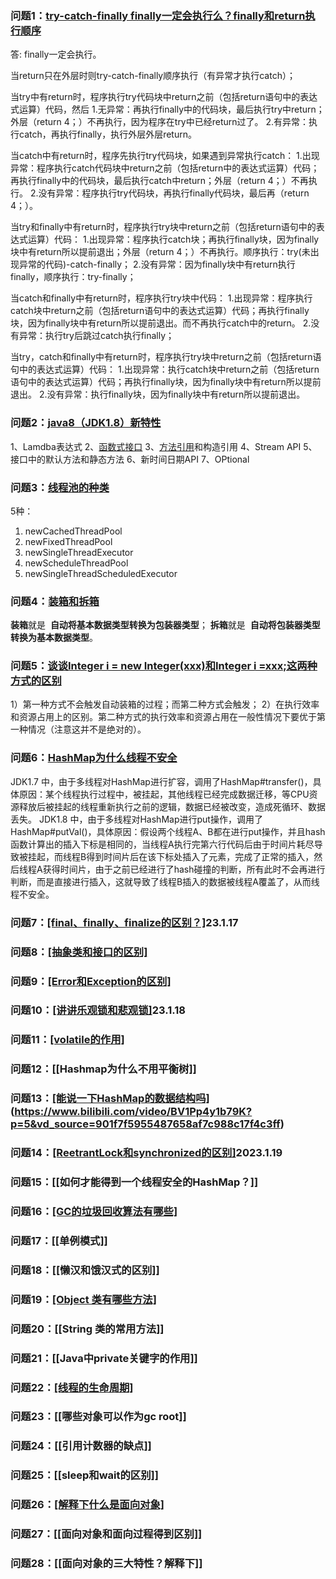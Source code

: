 ### 问题1：[try-catch-finally finally一定会执行么？finally和return执行顺序](https://blog.csdn.net/HandCream123/article/details/120115406)
答: finally一定会执行。

当return只在外层时则try-catch-finally顺序执行（有异常才执行catch）；

当try中有return时，程序执行try代码块中return之前（包括return语句中的表达式运算）代码，然后
	1.无异常：再执行finally中的代码块，最后执行try中return；外层（return 4；）不再执行，因为程序在try中已经return过了。
	2.有异常：执行catch，再执行finally，执行外层外层return。

当catch中有return时，程序先执行try代码块，如果遇到异常执行catch：
	1.出现异常：程序执行catch代码块中return之前（包括return中的表达式运算）代码；再执行finally中的代码块，最后执行catch中return；外层（return 4；）不再执行。
    2.没有异常：程序执行try代码块，再执行finally代码块，最后再（return 4；）。

当try和finally中有return时，程序执行try块中return之前（包括return语句中的表达式运算）代码：
	 1.出现异常：程序执行catch块；再执行finally块，因为finally块中有return所以提前退出；外层（return 4；）不再执行。顺序执行：try(未出现异常的代码)-catch-finally；
    2.没有异常：因为finally块中有return执行finally，顺序执行：try-finally；
       

当catch和finally中有return时，程序执行try块中代码：
	1.出现异常：程序执行catch块中return之前（包括return语句中的表达式运算）代码；再执行finally块，因为finally块中有return所以提前退出。而不再执行catch中的return。
	2.没有异常：执行try后跳过catch执行finally；

当try，catch和finally中有return时，程序执行try块中return之前（包括return语句中的表达式运算）代码：
	1.出现异常：执行catch块中return之前（包括return语句中的表达式运算）代码；再执行finally块，因为finally块中有return所以提前退出。
	2.没有异常：执行finally块，因为finally块中有return所以提前退出。


### 问题2：[java8（JDK1.8）新特性](https://blog.csdn.net/weixin_40294256/article/details/126338618)
1、Lamdba表达式
2、[函数式接口](https://so.csdn.net/so/search?q=%E5%87%BD%E6%95%B0%E5%BC%8F%E6%8E%A5%E5%8F%A3&spm=1001.2101.3001.7020)
3、[方法引用](https://so.csdn.net/so/search?q=%E6%96%B9%E6%B3%95%E5%BC%95%E7%94%A8&spm=1001.2101.3001.7020)和构造引用
4、Stream API
5、接口中的默认方法和静态方法
6、新时间日期API
7、OPtional

### 问题3：[线程池的种类](https://blog.csdn.net/bangyanya/article/details/123518146)
5种：
1. newCachedThreadPool
2. newFixedThreadPool
3. newSingleThreadExecutor
4. newScheduleThreadPool
5. newSingleThreadScheduledExecutor

### 问题4：[装箱和拆箱](https://blog.csdn.net/qq_43386944/article/details/119773230)
**装箱**就是  **自动将基本数据类型转换为包装器类型**；
**拆箱**就是  **自动将包装器类型转换为基本数据类型**。

### 问题5：[谈谈Integer i = new Integer(xxx)和Integer i =xxx;这两种方式的区别](https://blog.csdn.net/qq_43386944/article/details/119773230)
1）第一种方式不会触发自动装箱的过程；而第二种方式会触发；
2）在执行效率和资源占用上的区别。第二种方式的执行效率和资源占用在一般性情况下要优于第一种情况（注意这并不是绝对的）。

### 问题6：[HashMap为什么线程不安全](https://blog.csdn.net/huayushuangfei/article/details/121380703)
JDK1.7 中，由于多线程对HashMap进行扩容，调用了HashMap#transfer()，具体原因：某个线程执行过程中，被挂起，其他线程已经完成数据迁移，等CPU资源释放后被挂起的线程重新执行之前的逻辑，数据已经被改变，造成死循环、数据丢失。
JDK1.8 中，由于多线程对HashMap进行put操作，调用了HashMap#putVal()，具体原因：假设两个线程A、B都在进行put操作，并且hash函数计算出的插入下标是相同的，当线程A执行完第六行代码后由于时间片耗尽导致被挂起，而线程B得到时间片后在该下标处插入了元素，完成了正常的插入，然后线程A获得时间片，由于之前已经进行了hash碰撞的判断，所有此时不会再进行判断，而是直接进行插入，这就导致了线程B插入的数据被线程A覆盖了，从而线程不安全。

### 问题7：[[final、finally、finalize的区别？]](https://blog.csdn.net/qq_49354230/article/details/125249879)23.1.17

### 问题8：[[抽象类和接口的区别]](https://blog.csdn.net/m0_51358164/article/details/125153230)

### 问题9：[[Error和Exception的区别]](https://blog.csdn.net/weixin_52188374/article/details/117521327)

### 问题10：[[讲讲乐观锁和悲观锁]](https://www.bilibili.com/video/BV1B3411a7jz/?spm_id_from=333.337.search-card.all.click&vd_source=901f7f5955487658af7c988c17f4c3ff)23.1.18

### 问题11：[[volatile的作用]](https://www.bilibili.com/video/BV1x3411B7GE/?spm_id_from=333.1007.top_right_bar_window_history.content.click&vd_source=901f7f5955487658af7c988c17f4c3ff)

### 问题12：[[Hashmap为什么不用平衡树]]

### 问题13：[[能说一下HashMap的数据结构吗]](https://www.shuzhiduo.com/A/MyJx4NEAJn/)(https://www.bilibili.com/video/BV1Pp4y1b79K?p=5&vd_source=901f7f5955487658af7c988c17f4c3ff)

### 问题14：[[ReetrantLock和synchronized的区别]](https://blog.csdn.net/wei_zhi_zlq/article/details/128535996)2023.1.19

### 问题15：[[如何才能得到一个线程安全的HashMap？]]

### 问题16：[[GC的垃圾回收算法有哪些]](2023.1.23)

### 问题17：[[单例模式]]

### 问题18：[[懒汉和饿汉式的区别]]

### 问题19：[[Object 类有哪些方法]](2023.1.24)

### 问题20：[[String 类的常用方法]]

### 问题21：[[Java中private关键字的作用]]

### 问题22：[[线程的生命周期]](2023.1.25)

### 问题23：[[哪些对象可以作为gc root]]

### 问题24：[[引用计数器的缺点]]

### 问题25：[[sleep和wait的区别]]

### 问题26：[[解释下什么是面向对象]](2023.1.26)

### 问题27：[[面向对象和面向过程得到区别]]

### 问题28：[[面向对象的三大特性？解释下]]


